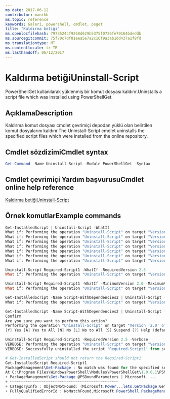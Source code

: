 ```yaml
---
ms.date: 2017-06-12
contributor: manikb
ms.topic: reference
keywords: Galeri, powershell, cmdlet, psget
title: "Kaldırma betiği"
ms.openlocfilehash: 7973524cf9268d629b5375f0726fe70164bdeddb
ms.sourcegitcommit: 75f70c7df01eea5e7a2c16f9a3ab1dd437a1f8fd
ms.translationtype: MT
ms.contentlocale: tr-TR
ms.lasthandoff: 06/12/2017
---
```

# <a name="uninstall-script"></a><span data-ttu-id="b10a7-103">Kaldırma betiği</span><span class="sxs-lookup"><span data-stu-id="b10a7-103">Uninstall-Script</span></span>

<span data-ttu-id="b10a7-104">PowerShellGet kullanılarak yüklenmiş bir komut dosyası kaldırır.</span><span class="sxs-lookup"><span data-stu-id="b10a7-104">Uninstalls a script file which was installed using PowerShellGet.</span></span>

## <a name="description"></a><span data-ttu-id="b10a7-105">Açıklama</span><span class="sxs-lookup"><span data-stu-id="b10a7-105">Description</span></span>

<span data-ttu-id="b10a7-106">Kaldırma komut dosyası cmdlet çevrimiçi depodan yüklü olan belirtilen komut dosyalarını kaldırır.</span><span class="sxs-lookup"><span data-stu-id="b10a7-106">The Uninstall-Script cmdlet uninstalls the specified script files which were installed from the online repository.</span></span>

## <a name="cmdlet-syntax"></a><span data-ttu-id="b10a7-107">Cmdlet sözdizimi</span><span class="sxs-lookup"><span data-stu-id="b10a7-107">Cmdlet syntax</span></span>

```powershell
Get-Command -Name Uninstall-Script -Module PowerShellGet -Syntax
```
## <a name="cmdlet-online-help-reference"></a><span data-ttu-id="b10a7-108">Cmdlet çevrimiçi Yardım başvurusu</span><span class="sxs-lookup"><span data-stu-id="b10a7-108">Cmdlet online help reference</span></span>

[<span data-ttu-id="b10a7-109">Kaldırma betiği</span><span class="sxs-lookup"><span data-stu-id="b10a7-109">Uninstall-Script</span></span>](http://go.microsoft.com/fwlink/?LinkId=619789)

## <a name="example-commands"></a><span data-ttu-id="b10a7-110">Örnek komutlar</span><span class="sxs-lookup"><span data-stu-id="b10a7-110">Example commands</span></span>

```powershell
Get-InstalledScript | Uninstall-Script -WhatIf
What if: Performing the operation "Uninstall-Script" on target "Version '2.5' of script 'Required-Script3'".
What if: Performing the operation "Uninstall-Script" on target "Version '1.0' of script 'Demo-Script'".
What if: Performing the operation "Uninstall-Script" on target "Version '2.5' of script 'Fabrikam-Script'".
What if: Performing the operation "Uninstall-Script" on target "Version '2.5' of script 'Fabrikam-ServerScript'".
What if: Performing the operation "Uninstall-Script" on target "Version '2.5' of script 'Required-Script1'".
What if: Performing the operation "Uninstall-Script" on target "Version '2.5' of script 'Required-Script2'".
What if: Performing the operation "Uninstall-Script" on target "Version '2.0' of script 'Script-WithDependencies2'".

Uninstall-Script Required-Script1 -WhatIf -RequiredVersion 2.5
What if: Performing the operation "Uninstall-Script" on target "Version '2.5' of script 'Required-Script1'".

Uninstall-Script Required-Script1 -WhatIf -MinimumVersion 2.0 -MaximumVersion 3.0
What if: Performing the operation "Uninstall-Script" on target "Version '2.5' of script 'Required-Script1'".

Get-InstalledScript -Name Script-WithDependencies2 | Uninstall-Script -WhatIf
What if: Performing the operation "Uninstall-Script" on target "Version '2.0' of script 'Script-WithDependencies2'".

Get-InstalledScript -Name Script-WithDependencies2 | Uninstall-Script -Confirm
Confirm
Are you sure you want to perform this action?
Performing the operation "Uninstall-Script" on target "Version '2.0' of script 'Script-WithDependencies2'".
[Y] Yes [A] Yes to All [N] No [L] No to All [S] Suspend [?] Help (default is "Y"): N

Uninstall-Script Required-Script1 -RequiredVersion 2.5 -Verbose
VERBOSE: Performing the operation "Uninstall-Script" on target "Version '2.5' of script 'Required-Script1'".
VERBOSE: Successfully uninstalled the script 'Required-Script1' from script base 'C:\Users\manikb\Documents\WindowsPowerShell\Scripts'.

# Get-InstalledScript should not return the Required-Script1
Get-InstalledScript Required-Script1
PackageManagement\Get-Package : No match was found for the specified search criteria and script names 'Required-Script1'.
At C:\Program Files\WindowsPowerShell\Modules\PowerShellGet\1.0.0.1\PSModule.psm1:3142 char:9
+ PackageManagement\Get-Package @PSBoundParameters | Microsoft. ...
+ ~~~~~~~~~~~~~~~~~~~~~~~~~~~~~~~~~~~~~~~~~~~~~~~~
+ CategoryInfo : ObjectNotFound: (Microsoft.Power...lets.GetPackage:GetPackage) [Get-Package], Exception
+ FullyQualifiedErrorId : NoMatchFound,Microsoft.PowerShell.PackageManagement.Cmdlets.GetPackage
```


